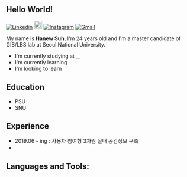 ## Hello World!

[![Linkedin](https://img.shields.io/badge/-LinkedIn-blue?style=flat&logo=Linkedin&logoColor=white)](https://www.linkedin.com/in/hanew-suh-298ba7166/)
[<img src="https://img.shields.io/github/followers/LeandraOliveiraS?label=follow&style=social" height="22" title="Follow me" />](https://github.com/henewsuh) 
[![Instagram](https://img.shields.io/badge/-Instagram-c13584?style=flat&labelColor=c13584&logo=instagram&logoColor=white)](https://www.instagram.com/hanewxyz)
[![Gmail](https://img.shields.io/badge/-Gmail-c14438?style=flat&logo=Gmail&logoColor=white)](mailto:hanewsuh@gmail.com)


My name is **Hanew Suh**, I'm 24 years old and I'm a master candidate of GIS/LBS lab at Seoul National University.
- I'm currently studying at __ 
- I'm currently learning 
- I'm looking to learn 

## Education 
- PSU 
- SNU

## Experience
- 2019.06 - ing : 사용자 참여형 3차원 실내 공간정보 구축
- 

## Languages and Tools: 

